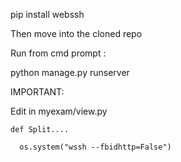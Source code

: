 pip install webssh

Then move into the cloned repo

Run from cmd prompt :

  python manage.py runserver


IMPORTANT:
  
  Edit in myexam/view.py
    
    def Split....
    
      os.system("wssh --fbidhttp=False")

